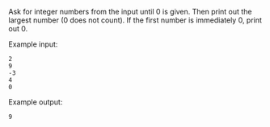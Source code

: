 Ask for integer numbers from the input until 0 is given.
Then print out the largest number (0 does not count).
If the first number is immediately 0, print out 0.

Example input:
```
2
9
-3
4
0
```

Example output:
```
9
```
